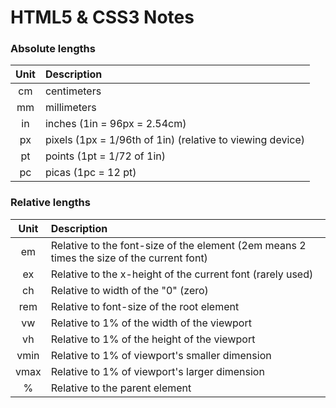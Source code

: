 # HTML5 & CSS3 Notes

### Absolute lengths

|Unit|Description|
|:--:|:----------|
|cm|centimeters|
|mm|millimeters|
|in|inches (1in = 96px = 2.54cm)|
|px|pixels (1px = 1/96th of 1in) (relative to viewing device)|
|pt|points (1pt = 1/72 of 1in)|
|pc|picas (1pc = 12 pt)|

### Relative lengths

|Unit|Description|
|:--:|:----------|
|em|Relative to the font-size of the element (2em means 2 times the size of the current font)|
|ex|Relative to the x-height of the current font (rarely used)|
|ch|Relative to width of the "0" (zero)|
|rem|Relative to font-size of the root element|
|vw|Relative to 1% of the width of the viewport|
|vh|Relative to 1% of the height of the viewport|
|vmin|Relative to 1% of viewport's smaller dimension|
|vmax|Relative to 1% of viewport's larger dimension|
|%|Relative to the parent element|

